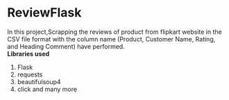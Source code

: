 # ReviewFlask
In this project,Scrapping  the reviews of product from flipkart website in the CSV file format with the column name (Product,	Customer Name,	Rating,	and Heading	Comment) have performed.               
**Libraries used**
1. Flask
2. requests
3. beautifulsoup4
4. click
and many more
